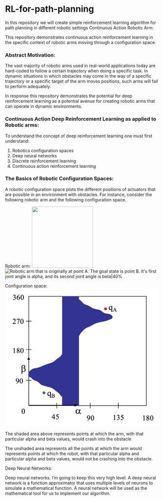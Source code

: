 # RL-for-path-planning
In this repository we will create simple reinforcement learning algorithm for path planning in different robotic settings
Continuous Action Robotic Arm: 

This repository demonstrates continuous action reinforcement learning in the specific context of robotic arms moving through a configuration space.  

 

<h3>Abstract Motivation:</h3> 

The vast majority of robotic arms used in real-world applications today are hard-coded to follow a certain trajectory when doing a specific task. In dynamic situations in which obstacles may come in the way of a specific trajectory or a specific target of the arm moves positions, such arms will fail to perform adequately. 

 

In response this repository demonstrates the potential for deep reinforcement learning as a potential avenue for creating robotic arms that can operate in dynamic environments.  

 

<h3>Continuous Action Deep Reinforcement Learning as applied to Robotic arms:</h3> 

To understand the concept of deep reinforcement learning one must first understand: 
<ol>
	<li>Robotics configuration spaces</li>
   	<li>Deep neural networks</li>  
	<li>Discrete reinforcement learning</li>  
	<li>Continuous action reinforcement learning</li>
</ol>  


<h3>The Basics of Robotic Configuration Spaces:</h3> 

A robotic configuration space plots the different positions of actuators that are possible in an environment with obstacles. For instance, consider the following robotic arm and the following configuration space.  

Robotic arm: 
<img src="images/robotic_arm_diram.png" width=200 height=200> 
![Robotic arm that is originally at point A. The goal state is point B. It's first joint angle is alpha, and its second joint angle is beta|40%](images/robotic_arm_diagram.png|width=200)

  

Configuration space: 
![C space of the above robotic arm. The shaded parts of the diagram are values for which the robot will crash into an obstacle. The unshaded parts are areas for which the robot moves freely.](images/c_space_diagram.png)
 

The shaded area above represents points at which the arm, with that particular alpha and beta values, would crash into the obstacle 

The unshaded area represents all the points at which the arm would represents points at which the robot, with that particular alpha and particular alpha and beta values, would not be crashing into the obstacle. 

 

Deep Neural Networks: 

Deep neural networks. I’m going to keep this very high level. A deep neural network is a function approximator that uses multiple levels of neurons to simulate a mathematical function. A neural network will be used as the mathematical tool for us to implement our algorithm. 
